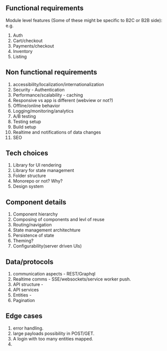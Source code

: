 

## Functional requirements

Module level features (Some of these might be specific to B2C or B2B side):
e.g.
1. Auth
2. Cart/checkout
3. Payments/checkout
4. Inventory
5. Listing


## Non functional requirements

1. accessibility/localization/internationalization
2. Security - Authentication
3. Performance/scalability - caching
4. Responsive vs app is different (webview or not?)
5. Offline/online behavior
6. Logging/monitoring/analytics
7. A/B testing
8. Testing setup
9. Build setup
10. Realtime and notifications of data changes
11. SEO

## Tech choices

1. Library for UI rendering
2. Library for state management
3. Folder structure
4. Monorepo or not? Why?
5. Design system
   

## Component details

1. Component hierarchy
2. Composing of components and levl of reuse
3. Routing/navigation
4. State management architechture
5. Persistence of state
6. Theming?
7. Configurability(server driven UIs)


## Data/protocols

1. communication aspects - REST/Graphql
2. Realtime comms - SSE/websockets/service worker push. 
3. API structure - 
4. API services
5. Entities - 
6. Pagination 

## Edge cases

1. error handling.
2. large payloads possibility in POST/GET.
3. A login with too many entities mapped.
4. 
